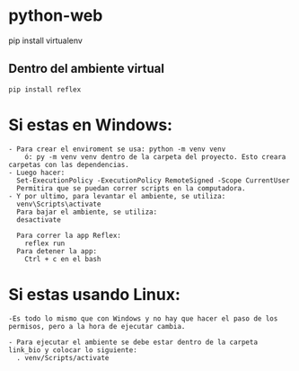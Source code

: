 # python-web

pip install virtualenv

## Dentro del ambiente virtual

    pip install reflex

# Si estas en Windows:

    - Para crear el enviroment se usa: python -m venv venv
        ó: py -m venv venv dentro de la carpeta del proyecto. Esto creara carpetas con las dependencias.
    - Luego hacer:
      Set-ExecutionPolicy -ExecutionPolicy RemoteSigned -Scope CurrentUser
      Permitira que se puedan correr scripts en la computadora.
    - Y por ultimo, para levantar el ambiente, se utiliza:
      venv\Scripts\activate
      Para bajar el ambiente, se utiliza:
      desactivate

      Para correr la app Reflex:
        reflex run
      Para detener la app:
        Ctrl + c en el bash

# Si estas usando Linux:

    -Es todo lo mismo que con Windows y no hay que hacer el paso de los permisos, pero a la hora de ejecutar cambia.

    - Para ejecutar el ambiente se debe estar dentro de la carpeta link_bio y colocar lo siguiente:
      . venv/Scripts/activate
